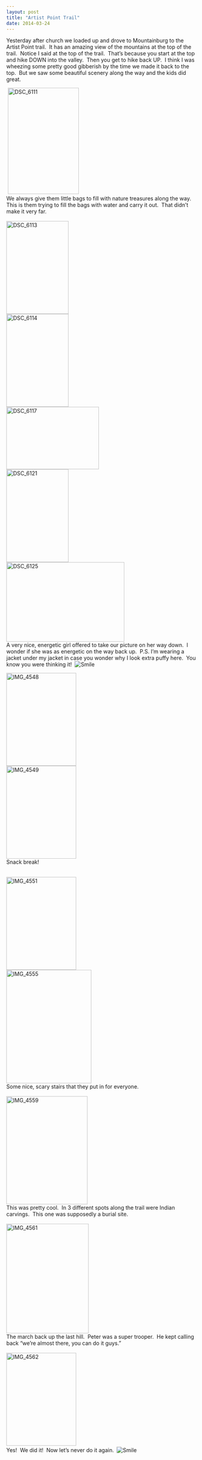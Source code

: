 ```yaml
---
layout: post
title: "Artist Point Trail"
date: 2014-03-24
---
```


<p>Yesterday after church we loaded up and drove to Mountainburg to the Artist Point trail.&#160; It has an amazing view of the mountains at the top of the trail.&#160; Notice I said at the top of the trail.&#160; That’s because you start at the top and hike DOWN into the valley.&#160; Then you get to hike back UP.&#160; I think I was wheezing some pretty good gibberish by the time we made it back to the top.&#160; But we saw some beautiful scenery along the way and the kids did great.&#160; </p>  <p>&#160;<a href="http://www.thepaladinos.com/image.axd?picture=Windows-Live-Writer/Artist-Point-Hike/5BE7E5E6/DSC_6111.jpg"><img title="DSC_6111" style="border-top: 0px; border-right: 0px; background-image: none; border-bottom: 0px; padding-top: 0px; padding-left: 0px; border-left: 0px; display: inline; padding-right: 0px" border="0" alt="DSC_6111" src="http://www.thepaladinos.com/image.axd?picture=Windows-Live-Writer/Artist-Point-Hike/37FF0E8C/DSC_6111_thumb.jpg" width="187" height="279" /></a>    <br />We always give them little bags to fill with nature treasures along the way.&#160; This is them trying to fill the bags with water and carry it out.&#160; That didn’t make it very far.&#160; <br />    <br /><a href="http://www.thepaladinos.com/image.axd?picture=Windows-Live-Writer/Artist-Point-Hike/42BC65E1/DSC_6113.jpg"><img title="DSC_6113" style="border-top: 0px; border-right: 0px; background-image: none; border-bottom: 0px; padding-top: 0px; padding-left: 0px; border-left: 0px; display: inline; padding-right: 0px" border="0" alt="DSC_6113" src="http://www.thepaladinos.com/image.axd?picture=Windows-Live-Writer/Artist-Point-Hike/00694D9E/DSC_6113_thumb.jpg" width="164" height="244" /></a>    <br /><a href="http://www.thepaladinos.com/image.axd?picture=Windows-Live-Writer/Artist-Point-Hike/73FB2A74/DSC_6114.jpg"><img title="DSC_6114" style="border-top: 0px; border-right: 0px; background-image: none; border-bottom: 0px; padding-top: 0px; padding-left: 0px; border-left: 0px; display: inline; padding-right: 0px" border="0" alt="DSC_6114" src="http://www.thepaladinos.com/image.axd?picture=Windows-Live-Writer/Artist-Point-Hike/1120D27F/DSC_6114_thumb.jpg" width="164" height="244" /></a>    <br /><a href="http://www.thepaladinos.com/image.axd?picture=Windows-Live-Writer/Artist-Point-Hike/42AC4014/DSC_6117.jpg"><img title="DSC_6117" style="border-top: 0px; border-right: 0px; background-image: none; border-bottom: 0px; padding-top: 0px; padding-left: 0px; border-left: 0px; display: inline; padding-right: 0px" border="0" alt="DSC_6117" src="http://www.thepaladinos.com/image.axd?picture=Windows-Live-Writer/Artist-Point-Hike/7D63C31D/DSC_6117_thumb.jpg" width="244" height="164" /></a>    <br /><a href="http://www.thepaladinos.com/image.axd?picture=Windows-Live-Writer/Artist-Point-Hike/63FBBFE3/DSC_6121.jpg"><img title="DSC_6121" style="border-top: 0px; border-right: 0px; background-image: none; border-bottom: 0px; padding-top: 0px; padding-left: 0px; border-left: 0px; display: inline; padding-right: 0px" border="0" alt="DSC_6121" src="http://www.thepaladinos.com/image.axd?picture=Windows-Live-Writer/Artist-Point-Hike/742787DC/DSC_6121_thumb.jpg" width="164" height="244" /></a>    <br /><a href="http://www.thepaladinos.com/image.axd?picture=Windows-Live-Writer/Artist-Point-Hike/08ACD75B/DSC_6125.jpg"><img title="DSC_6125" style="border-top: 0px; border-right: 0px; background-image: none; border-bottom: 0px; padding-top: 0px; padding-left: 0px; border-left: 0px; display: inline; padding-right: 0px" border="0" alt="DSC_6125" src="http://www.thepaladinos.com/image.axd?picture=Windows-Live-Writer/Artist-Point-Hike/43645A64/DSC_6125_thumb.jpg" width="311" height="209" /></a>    <br />A very nice, energetic girl offered to take our picture on her way down.&#160; I wonder if she was as energetic on the way back up.&#160; P.S. I’m wearing a jacket under my jacket in case you wonder why I look extra puffy here.&#160; You know you were thinking it!&#160; <img class="wlEmoticon wlEmoticon-smile" style="border-top-style: none; border-bottom-style: none; border-right-style: none; border-left-style: none" alt="Smile" src="http://www.thepaladinos.com/image.axd?picture=Windows-Live-Writer/Artist-Point-Hike/4D494BCF/wlEmoticon-smile.png" /></p>  <p><a href="http://www.thepaladinos.com/image.axd?picture=Windows-Live-Writer/Artist-Point-Hike/01E9A80B/IMG_4548.jpg"><img title="IMG_4548" style="border-top: 0px; border-right: 0px; background-image: none; border-bottom: 0px; padding-top: 0px; padding-left: 0px; border-left: 0px; display: inline; padding-right: 0px" border="0" alt="IMG_4548" src="http://www.thepaladinos.com/image.axd?picture=Windows-Live-Writer/Artist-Point-Hike/4E7DBEE1/IMG_4548_thumb.jpg" width="184" height="244" /></a>    <br /><a href="http://www.thepaladinos.com/image.axd?picture=Windows-Live-Writer/Artist-Point-Hike/74DFA22C/IMG_4549.jpg"><img title="IMG_4549" style="border-top: 0px; border-right: 0px; background-image: none; border-bottom: 0px; padding-top: 0px; padding-left: 0px; border-left: 0px; display: inline; padding-right: 0px" border="0" alt="IMG_4549" src="http://www.thepaladinos.com/image.axd?picture=Windows-Live-Writer/Artist-Point-Hike/2BD98066/IMG_4549_thumb.jpg" width="184" height="244" /></a>    <br />Snack break!</p>  <p>   <br /><a href="http://www.thepaladinos.com/image.axd?picture=Windows-Live-Writer/Artist-Point-Hike/5D64EDFB/IMG_4551.jpg"><img title="IMG_4551" style="border-top: 0px; border-right: 0px; background-image: none; border-bottom: 0px; padding-top: 0px; padding-left: 0px; border-left: 0px; display: inline; padding-right: 0px" border="0" alt="IMG_4551" src="http://www.thepaladinos.com/image.axd?picture=Windows-Live-Writer/Artist-Point-Hike/53DC09B8/IMG_4551_thumb.jpg" width="184" height="244" /></a>    <br /><a href="http://www.thepaladinos.com/image.axd?picture=Windows-Live-Writer/Artist-Point-Hike/38C33AAA/IMG_4555.jpg"><img title="IMG_4555" style="border-top: 0px; border-right: 0px; background-image: none; border-bottom: 0px; padding-top: 0px; padding-left: 0px; border-left: 0px; display: inline; padding-right: 0px" border="0" alt="IMG_4555" src="http://www.thepaladinos.com/image.axd?picture=Windows-Live-Writer/Artist-Point-Hike/5A5F637B/IMG_4555_thumb.jpg" width="224" height="298" /></a>    <br />Some nice, scary stairs that they put in for everyone.    <br />    <br /><a href="http://www.thepaladinos.com/image.axd?picture=Windows-Live-Writer/Artist-Point-Hike/07081D55/IMG_4559.jpg"><img title="IMG_4559" style="border-top: 0px; border-right: 0px; background-image: none; border-bottom: 0px; padding-top: 0px; padding-left: 0px; border-left: 0px; display: inline; padding-right: 0px" border="0" alt="IMG_4559" src="http://www.thepaladinos.com/image.axd?picture=Windows-Live-Writer/Artist-Point-Hike/0B9E280F/IMG_4559_thumb.jpg" width="214" height="284" /></a>    <br />This was pretty cool.&#160; In 3 different spots along the trail were Indian carvings.&#160; This one was supposedly a burial site.&#160; <br />    <br /><a href="http://www.thepaladinos.com/image.axd?picture=Windows-Live-Writer/Artist-Point-Hike/4448D21C/IMG_4561.jpg"><img title="IMG_4561" style="border-top: 0px; border-right: 0px; background-image: none; border-bottom: 0px; padding-top: 0px; padding-left: 0px; border-left: 0px; display: inline; padding-right: 0px" border="0" alt="IMG_4561" src="http://www.thepaladinos.com/image.axd?picture=Windows-Live-Writer/Artist-Point-Hike/4F91E659/IMG_4561_thumb.jpg" width="217" height="288" /></a>    <br />The march back up the last hill.&#160; Peter was a super trooper.&#160; He kept calling back “we’re almost there, you can do it guys.”&#160; <br />    <br /><a href="http://www.thepaladinos.com/image.axd?picture=Windows-Live-Writer/Artist-Point-Hike/07642A7D/IMG_4562.jpg"><img title="IMG_4562" style="border-top: 0px; border-right: 0px; background-image: none; border-bottom: 0px; padding-top: 0px; padding-left: 0px; border-left: 0px; display: inline; padding-right: 0px" border="0" alt="IMG_4562" src="http://www.thepaladinos.com/image.axd?picture=Windows-Live-Writer/Artist-Point-Hike/2489D287/IMG_4562_thumb.jpg" width="184" height="244" /></a>&#160; <br />Yes!&#160; We did it!&#160; Now let’s never do it again.&#160; <img class="wlEmoticon wlEmoticon-smile" style="border-top-style: none; border-bottom-style: none; border-right-style: none; border-left-style: none" alt="Smile" src="http://www.thepaladinos.com/image.axd?picture=Windows-Live-Writer/Artist-Point-Hike/4D494BCF/wlEmoticon-smile.png" /></p>
